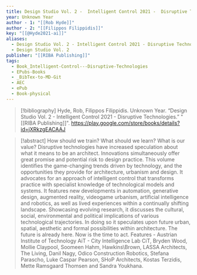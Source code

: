 ```yaml
---
title: Design Studio Vol. 2 -  Intelligent Control 2021 -  Disruptive Technologies
year: Unknown Year
author - 1: "[[Rob Hyde]]"
author - 2: "[[Filippos Filippidis]]"
key: "[[@Hyde2021-ai]]"
aliases:
  - Design Studio Vol. 2 - Intelligent Control 2021 - Disruptive Technologies
  - Design Studio Vol. 2
publisher: "[[RIBA Publishing]]"
tags:
  - Book_Intelligent-Control---Disruptive-Technologies
  - EPubs-Books
  - _BibTex-to-MD-Git
  - AEC
  - ePub
  - Book-physical
---
```


> [!bibliography]
> Hyde, Rob, Filippos Filippidis. Unknown Year. “Design Studio Vol. 2 -  Intelligent Control 2021 -  Disruptive Technologies.” "[[RIBA Publishing]]". https://play.google.com/store/books/details?id=jXRkzgEACAAJ

> [!abstract]
> How should we train? What should we learn? What is our value? Disruptive technologies have increased speculation about what it means to be an architect. Innovations simultaneously offer great promise and potential risk to design practice. This volume identifies the game-changing trends driven by technology, and the opportunities they provide for architecture, urbanism and design. It advocates for an approach of intelligent control that transforms practice with specialist knowledge of technological models and systems. It features new developments in automation, generative design, augmented reality, videogame urbanism, artificial intelligence and robotics, as well as lived experiences within a continually shifting landscape. Showcasing evolving research, it discusses the cultural, social, environmental and political implications of various technological trajectories. In doing so it speculates upon future urban, spatial, aesthetic and formal possibilities within architecture. The future is already here. Now is the time to act. Features -  Austrian Institute of Technology AiT - City Intelligence Lab CiT, Bryden Wood, Mollie Claypool, Soomeen Hahm, Hawkins\Brown, LASSA Architects, The Living, Danil Nagy, Odico Construction Robotics, Stefana Parascho, Luke Caspar Pearson, SHoP Architects, Kostas Terzidis, Mette Ramsgaard Thomsen and Sandra Youkhana.